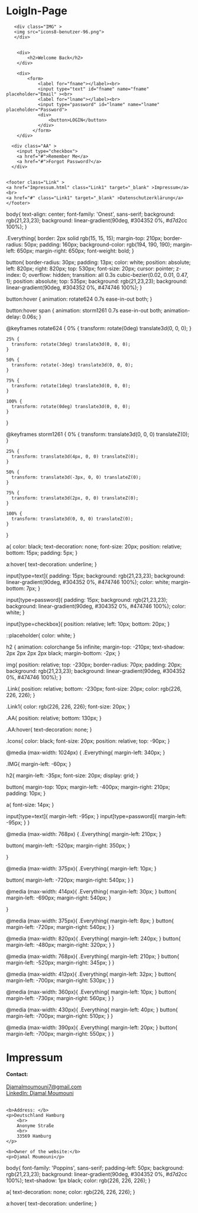 # LoigIn-Page
<!DOCTYPE html>
<html lang="de">
<head>
    <meta charset="UTF-8">
    <meta name="viewport" content="width=device-width, initial-scale=1.0">
    <link rel="stylesheet" href="style.css">
    <script src="main.js"></script>
    <link rel="stylesheet" href="https://cdnjs.cloudflare.com/ajax/libs/font-awesome/6.4.2/css/all.min.css" integrity="sha512-z3gLpd7yknf1YoNbCzqRKc4qyor8gaKU1qmn+CShxbuBusANI9QpRohGBreCFkKxLhei6S9CQXFEbbKuqLg0DA==" crossorigin="anonymous" referrerpolicy="no-referrer" />
    <title>LogIn Page</title>
</head>
<body>
    <div class="Everything">

       <div class="IMG" >
       <img src="icons8-benutzer-96.png">
       </div>
        

        <div>
            <h2>Welcome Back</h2>
        </div>

        <div>
            <form>
                <label for="fname"></label><br>
                <input type="text" id="fname" name="fname" placeholder="Email" ><br>
                <label for="lname"></label><br>
                <input type="password" id="lname" name="lname" placeholder="Password">
                <div>
                    <button>LOGIN</button>
                </div>
              </form>
        </div>
<link rel="preconnect" href="https://fonts.googleapis.com">
<link rel="preconnect" href="https://fonts.gstatic.com" crossorigin>
<link href="https://fonts.googleapis.com/css2?family=Barlow:ital@1&family=Inter:wght@300;400&family=Lato:ital@1&family=Onest:wght@300;400;500&family=Open+Sans:wght@400;800&family=Pixelify+Sans:wght@400;500;600&family=Poppins&family=Raleway:wght@300&family=Roboto:ital,wght@0,300;0,400;0,500;1,300;1,400&display=swap" rel="stylesheet">
    </div>

      <div class="AA" >
        <input type="checkbox">
        <a href="#">Remember Me</a>
        <a href="#">Forgot Password?</a>
      </div>
      

    <footer class="Link" >
    <a href="Impressum.html" class="Link1" target="_blank" >Impressum</a>
    <br>
    <a href="#" class="Link1" target="_blank" >Datenschutzerklärung</a>
    </footer>

<div class="Icons">
    <a href="https://www.instagram.com/djamal.049/" target="_blank"><i class="fa-brands fa-instagram fa-beat"></i></a>
    <a href="https://github.com/Vrexxdz" target="_blank" ><i class="fa-brands fa-github fa-beat"></i></a>
    <a href="https://www.linkedin.com/in/djamal-moumouni-bb5a15252/" target="_blank" ></i><i class="fa-brands fa-linkedin fa-beat"></i></a>
    <a href="https://linktr.ee/vrexdz" target="_blank" ><i class="fa-solid fa-tree fa-beat"></i></a>
</div>
</body>
</html>

body{
    text-align: center;
    font-family: 'Onest', sans-serif;
    background: rgb(21,23,23);
    background: linear-gradient(90deg, #304352 0%, #d7d2cc 100%);
}

.Everything{
    border: 2px solid rgb(15, 15, 15);
    margin-top: 210px;
    border-radius: 50px;
    padding: 160px;
    background-color: rgb(194, 190, 190);
    margin-left: 650px;
    margin-right: 650px;
    font-weight: bold;
}

button{
    border-radius: 30px;
    padding: 13px;
    color: white;
    position: absolute;
    left: 820px;
    right: 820px;
    top: 530px;
    font-size: 20px;
    cursor: pointer;
    z-index: 0;
    overflow: hidden;
    transition: all 0.3s cubic-bezier(0.02, 0.01, 0.47, 1);
    position: absolute;
    top: 535px;
    background: rgb(21,23,23);
    background: linear-gradient(90deg, #304352 0%, #474746 100%);
}
  
  button:hover {
    animation: rotate624 0.7s ease-in-out both;
  }
  
  button:hover span {
    animation: storm1261 0.7s ease-in-out both;
    animation-delay: 0.06s;
  }
  
  @keyframes rotate624 {
    0% {
      transform: rotate(0deg) translate3d(0, 0, 0);
    }
  
    25% {
      transform: rotate(3deg) translate3d(0, 0, 0);
    }
  
    50% {
      transform: rotate(-3deg) translate3d(0, 0, 0);
    }
  
    75% {
      transform: rotate(1deg) translate3d(0, 0, 0);
    }
  
    100% {
      transform: rotate(0deg) translate3d(0, 0, 0);
    }
  }
  
  @keyframes storm1261 {
    0% {
      transform: translate3d(0, 0, 0) translateZ(0);
    }
  
    25% {
      transform: translate3d(4px, 0, 0) translateZ(0);
    }
  
    50% {
      transform: translate3d(-3px, 0, 0) translateZ(0);
    }
  
    75% {
      transform: translate3d(2px, 0, 0) translateZ(0);
    }
  
    100% {
      transform: translate3d(0, 0, 0) translateZ(0);
    }
  }

a{
    color: black;
    text-decoration: none;
    font-size: 20px;
    position: relative;
    bottom: 15px;
    padding: 5px;
}

a:hover{
    text-decoration: underline;
}

input[type=text]{
    padding: 15px;
    background: rgb(21,23,23);
    background: linear-gradient(90deg, #304352 0%, #474746 100%);
    color: white;
    margin-bottom: 7px;
}

input[type=password]{
  padding: 15px;
  background: rgb(21,23,23);
  background: linear-gradient(90deg, #304352 0%, #474746 100%);
  color: white;
}

input[type=checkbox]{
  position: relative;
  left: 10px;
  bottom: 20px;
}

::placeholder{
  color: white;
}

h2 {
    animation: colorchange 5s infinite;
    margin-top: -210px;
    text-shadow: 2px 2px 2px 2px black;
    margin-bottom: -2px;
  }
  

  img{
    position: relative;
    top: -230px;
    border-radius: 70px;
    padding: 20px;
    background: rgb(21,23,23);
    background: linear-gradient(90deg, #304352 0%, #474746 100%);
  }

 
  .Link{
    position: relative;
    bottom: -230px;
    font-size: 20px;
    color: rgb(226, 226, 226);
  }

  .Link1{
    color: rgb(226, 226, 226);
    font-size: 20px;
  }

  .AA{
    position: relative;
    bottom: 130px;
  }

.AA:hover{
  text-decoration: none;
}

.Icons{
  color: black;
  font-size: 20px;
  position: relative;
  top: -90px;
}

@media (max-width: 1024px) {
  .Everything{
    margin-left: 340px;
  }

  .IMG{
    margin-left: -60px;
  }

  h2{
    margin-left: -35px;
    font-size: 20px;
    display: grid;
  }

  button{
    margin-top: 10px;
    margin-left: -400px;
    margin-right: 210px;
    padding: 10px;
  }

  a{
    font-size: 14px;
  }

  input[type=text]{
    margin-left: -95px;
  }
  input[type=password]{
    margin-left: -95px;
  }
}

@media (max-width: 768px) {
  .Everything{
    margin-left: 210px;
  }

  button{
    margin-left: -520px;
    margin-right: 350px;
  }

}

@media (max-width: 375px){
  .Everything{
    margin-left: 10px;
  }

  button{
    margin-left: -720px;
    margin-right: 540px;
  }
}

@media (max-width: 414px){
  .Everything{
    margin-left: 30px;
  }
  button{
    margin-left: -690px;
    margin-right: 540px;
  }

}

@media (max-width: 375px){
.Everything{
  margin-left: 8px;
}
button{
  margin-left: -720px;
  margin-right: 540px;
}
}

@media (max-width: 820px){
  .Everything{
    margin-left: 240px;
  }
  button{
    margin-left: -480px;
    margin-right: 320px;
  }
}

@media (max-width: 768px){
  .Everything{
    margin-left: 210px;
  }
  button{
    margin-left: -520px;
    margin-right: 345px;
  }
}

@media (max-width: 412px){
  .Everything{
    margin-left: 32px;
  }
  button{
    margin-left: -700px;
    margin-right: 530px;
  }
}

@media (max-width: 360px){
  .Everything{
    margin-left: 10px;
  }
  button{
    margin-left: -730px;
    margin-right: 560px;
  }
}

@media (max-width: 430px){
  .Everything{
    margin-left: 40px;
  }
  button{
    margin-left: -700px;
    margin-right: 510px;
  }
}

@media (max-width: 390px){
  .Everything{
    margin-left: 20px;
  }
  button{
    margin-left: -700px;
    margin-right: 550px;
  }
}

<!DOCTYPE html>
<html lang="de">
<head>
    <meta charset="UTF-8">
    <meta name="viewport" content="width=device-width, initial-scale=1.0">
    <title>Impressum</title>
    <link rel="stylesheet" href="Impressum.css">
    <link rel="stylesheet" href="">
</head>
<body>
    <h1>Impressum</h1>
    <b>Contact: </b>
    <br>
    <br>
    <a href="mailto: Djamalmoumouni7@gmail.com">Djamalmoumouni7@gmail.com</a>
    <br><a href="https://www.linkedin.com/in/djamal-moumouni-bb5a15252/ targed_blank">LinkedIn: Djamal Moumouni</a>
    <br>
    <br>

    <b>Address: </b>
    <p>Deutschland Hamburg
        <br>
        Anonyme Straße
        <br>
        33569 Hamburg
    </p>

    <b>Owner of the website:</b>
    <p>Djamal Moumouni</p>




<link rel="preconnect" href="https://fonts.googleapis.com">
<link rel="preconnect" href="https://fonts.gstatic.com" crossorigin>
<link href="https://fonts.googleapis.com/css2?family=Lato:ital@1&family=Onest:wght@300;400;500&family=Pixelify+Sans:wght@400;500;600&family=Poppins&family=Roboto:ital,wght@0,300;0,400;0,500;1,300;1,400&display=swap" rel="stylesheet">
</body>
</html>
body{
    font-family: 'Poppins', sans-serif;
    padding-left: 50px;
    background: rgb(21,23,23);
    background: linear-gradient(90deg, #304352 0%, #d7d2cc 100%);
    text-shadow: 1px black;
    color: rgb(226, 226, 226);
}

a{
    text-decoration: none;
    color: rgb(226, 226, 226);
}

a:hover{
    text-decoration: underline;
}

